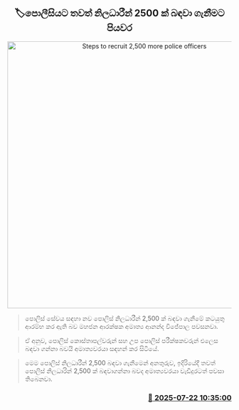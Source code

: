 <p align='center'><b><h2 align='center' title='Steps to recruit 2,500 more police officers'>🏷පොලීසියට තවත් නිලධාරීන් 2500 ක් බඳවා ගැනීමට පියවර</h2></b></p>
<p align='center'><img src='https://helakuru.sgp1.cdn.digitaloceanspaces.com/esana/images/lib/srilanka-police[1].jpg' width='600' alt='Steps to recruit 2,500 more police officers'></p>

> පොලිස් සේවය සඳහා නව පොලිස් නිලධාරීන් 2,500 ක් බඳවා ගැනීමේ කටයුතු ආරම්භ කර ඇති බව මහජන ආරක්ෂක අමාත්‍ය ආනන්ද විජේපාල පවසනවා.

> ඒ අනුව, පොලිස් කොස්තාපල්වරුන් සහ උප පොලිස් පරීක්ෂකවරුන් එලෙස බඳවා ගන්නා බවයි අමාත්‍යවරයා සඳහන් කර සිටියේ.

> මෙම පොලිස් නිලධාරීන් 2,500 බඳවා ගැනීමෙන් අනතුරුව, ඉදිරියේදී තවත් පොලිස් නිලධාරින් 2,500 ක් බඳවාගන්නා බවද අමාත්‍යවරයා වැඩිදුරටත් පවසා තිබෙනවා.



<h3 align='right'><a href='https://www.helakuru.lk/esana/p/112056/'>📅 2025-07-22 10:35:00</a></h3>

